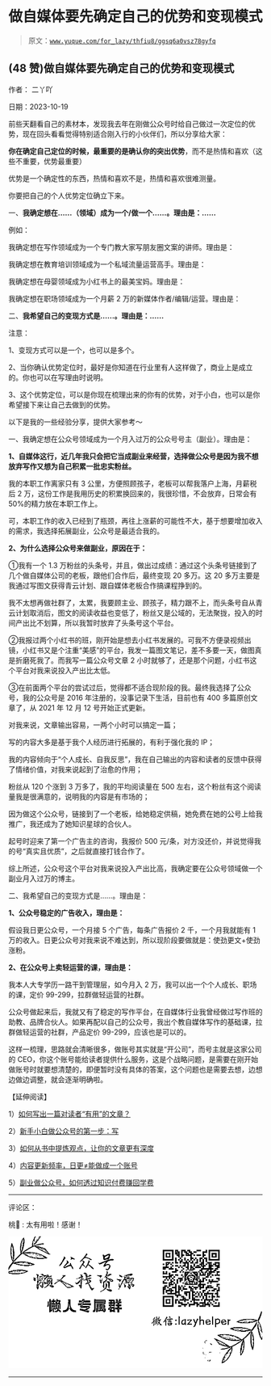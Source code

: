 # 做自媒体要先确定自己的优势和变现模式

> 原文：[`www.yuque.com/for_lazy/thfiu8/ggsq6a0vsz78gyfq`](https://www.yuque.com/for_lazy/thfiu8/ggsq6a0vsz78gyfq)

## (48 赞)做自媒体要先确定自己的优势和变现模式

作者： 二丫吖

日期：2023-10-19

前些天翻看自己的素材本，发现我去年在刚做公众号时给自己做过一次定位的优势，现在回头看看觉得特别适合刚入行的小伙伴们，所以分享给大家：

**你在确定自己定位的时候，最重要的是确认你的突出优势**，而不是热情和喜欢（这些不重要，优势最重要）

优势是一个确定性的东西，热情和喜欢不是，热情和喜欢很难测量。

你要把自己的个人优势定位确立下来。

一、**我确定想在……（领域）成为一个/做一个……。理由是：……**

例如：

我确定想在写作领域成为一个专门教大家写朋友圈文案的讲师。理由是：

我确定想在教育培训领域成为一个私域流量运营高手。理由是：

我确定想在母婴领域成为小红书上的最美宝妈。理由是：

我确定想在职场领域成为一个月薪 2 万的新媒体作者/编辑/运营。理由是：

二、**我希望自己的变现方式是……。理由是：……**

注意：

1、变现方式可以是一个，也可以是多个。

2、当你确认优势定位时，最好是你知道在行业里有人这样做了，商业上是成立的。你也可以在写理由时说明。

3、这个优势定位，可以是你现在梳理出来的你有的优势，对于小白，也可以是你希望接下来让自己去做到的优势。

以下是我的一些经验分享，提供大家参考～

一、我确定想在公众号领域成为一个月入过万的公众号号主（副业）。理由是：

**1、自媒体这行，近几年我只会把它当成副业来经营，选择做公众号是因为我不想放弃写作又想为自己积累一批忠实粉丝。**

我的本职工作离家只有 3 公里，方便照顾孩子，老板可以帮我落户上海，月薪税后 2 万，这份工作是我用历史的积累换回来的，我很珍惜，不会放弃，日常会有 50%的精力放在本职工作上。

可，本职工作的收入已经到了瓶颈，再往上涨薪的可能性不大，基于想要增加收入的需求，我选择拓展副业，公众号是最适合我的。

**2、为什么选择公众号来做副业，原因在于：**

①我有一个 1.3 万粉丝的头条号，并且，做出过成绩：通过这个头条号链接到了几个做自媒体公司的老板，跟他们合作后，最终变现 20 多万。这 20 多万主要是我通过写图文获得青云计划、跟自媒体老板合作搞课程挣到的。

我不太想再做社群了，太累，我要顾主业、顾孩子，精力跟不上，而头条号自从青云计划取消后，图文的阅读收益也变低了，粉丝又是公域的，无法聚拢，投入的时间产出比不划算，所以我暂时放弃了头条号这个平台。

②我报过两个小红书的班，刚开始是想去小红书发展的。可我不方便录视频出镜，小红书又是个注重“美感”的平台，我发一篇图文笔记，差不多要一天，做图真是折磨死我了。而我写一篇公众号文章 2 小时就够了，还是那个问题，小红书这个平台对我来说投入产出比太低。

③在前面两个平台的尝试过后，觉得都不适合现阶段的我。最终我选择了公众号，我的公众号是 2016 年注册的，没事记录下生活，目前也有 400 多篇原创文章了，从 2021 年 12 月 12 号开始正式更新。

对我来说，文章输出容易，一两个小时可以搞定一篇；

写的内容大多是基于我个人经历进行拓展的，有利于强化我的 IP；

我的内容倾向于“个人成长、自我反思”，我在自己输出的内容和读者的反馈中获得了情绪价值，对我来说起到了治愈的作用；

粉丝从 120 个涨到 3 万多了，我的平均阅读量在 500 左右，这个粉丝有这个阅读量我是很满意的，说明我的内容是有市场的；

因为做这个公众号，链接到了一个老板，给她稳定供稿，她免费在她的公号上给我推广，我还成为了她知识星球的合伙人。

起号时迎来了第一个广告主的咨询，我报价 500 元/条，对方没还价，并说觉得我的号“真实且优质”，之后就直接打钱合作了。

综上所述，公众号这个平台对我来说投入产出比高，我确定要在公众号领域做一个副业月入过万的博主。

二、我希望自己的变现方式是……。理由是：

**1、****公众号稳定的广告收入****，理由是：**

假设我日更公众号，一个月接 5 个广告，每条广告报价 2 千，一个月我就能有 1 万的收入。日更公众号对我来说不难达到，所以现阶段要做就是：使劲更文+使劲涨粉。

**2、****在公众号上卖轻运营的课****，理由是：**

我本人大专学历一路干到管理层，如今月入 2 万，我可以出一个个人成长、职场的课，定价 99-299，拉群做轻运营的社群。

公众号做起来后，我就又有了稳定的写作平台，在自媒体行业我曾经做过写作班的助教、品牌合伙人。如果再配以自己的公众号，我出个教自媒体写作的基础课，拉群做轻运营的社群，产品定价 99-299，应该也是可以的。

这样一梳理，思路就会清晰很多，做账号其实就是“开公司”，而号主就是这家公司的 CEO，你这个账号能给读者提供什么服务，这是个战略问题，是需要在刚开始做账号时就要想清楚的，即便暂时没有具体的答案，这个问题也是需要去想，边想边做边调整，就会逐渐明确啦。

【延伸阅读】

1）[如何写出一篇对读者“有用”的文章？](https://t.zsxq.com/1190iS6eF)

2）[新手小白做公众号的第一步：写](https://t.zsxq.com/11lFui6Ph)

3）[如何从书中提炼观点，让你的文章更有深度](https://t.zsxq.com/11jkbp0BE)

4）[内容更新频率，日更≠能做成一个账号](https://t.zsxq.com/135Hvhqii)

5）[副业做公众号，如何透过知识付费赚回学费](https://t.zsxq.com/138VSg6zi)

* * *

评论区：

桃🍑 : 太有用啦！感谢！

![](img/1c37d505930596d12a88ab23e11aa07a.png)

* * *